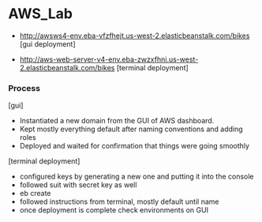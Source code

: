 # AWS_Lab

* http://awsws4-env.eba-vfzfhejt.us-west-2.elasticbeanstalk.com/bikes [gui deployment]


* http://aws-web-server-v4-env.eba-zwzxfhni.us-west-2.elasticbeanstalk.com/bikes [terminal deployment]

### Process

[gui]

* Instantiated a new domain from the GUI of AWS dashboard. 
* Kept mostly everything default after naming conventions and adding roles
* Deployed and waited for confirmation that things were going smoothly

[terminal deployment]

* configured keys by generating a new one and putting it into the console
* followed suit with secret key as well
* eb create
* followed instructions from terminal, mostly default until name
* once deployment is complete check environments on GUI